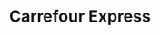 ---
title: "Carrefour Express"
url: /nice/carrefour-express-boulevard-saint-roch/
shop: Lebensmittel
---